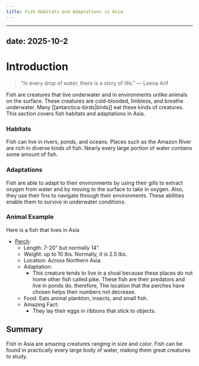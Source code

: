 ```yaml
---
title: Fish Habitats and Adaptations in Asia
---
```

---
date: 2025-10-2
---
# Introduction

>"In every drop of water, there is a story of life."
>— Leena Arif

Fish are creatures that live underwater and in environments unlike animals on the surface. These creatures are cold-blooded, limbless, and breathe underwater. Many [[antarctica-birds|birds]] eat these kinds of creatures. This section covers fish habitats and adaptations in Asia.
### Habitats

Fish can live in rivers, ponds, and oceans. Places such as the Amazon River are rich in diverse kinds of fish. Nearly every large portion of water contains some amount of fish.
### Adaptations

Fish are able to adapt to their environments by using their gills to extract oxygen from water and by moving to the surface to take in oxygen. Also, they use their fins to navigate through their environments. These abilities enable them to survive in underwater conditions.
### Animal Example

Here is a fish that lives in Asia

- [Perch](https://tse1.mm.bing.net/th/id/OIP.r6UVLRClfQjJsyap37k3oAHaD3?cb=12&rs=1&pid=ImgDetMain&o=7&rm=3):
	- Length: 7-20" but normally 14"
	- Weight: up to 10 lbs. Normally, it is 2.5 lbs.
	- Location: Across Northern Asia.
	- Adaptation:
		- This creature tends to live in a shoal because these places do not home other fish called pike. These fish are their predators and live in ponds do. therefore, The location that the perches have chosen helps their numbers not decrease.
	- Food: Eats animal plankton, insects, and small fish.
	- Amazing Fact: 
		- They lay their eggs in ribbons that stick to objects.
## Summary

Fish in Asia are amazing creatures ranging in size and color. Fish can be found in practically every large body of water, making them great creatures to study.
